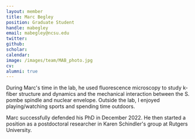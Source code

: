 ```yaml
---
layout: member
title: Marc Begley
position: Graduate Student
handle: mabegley
email: mabegley@ncsu.edu
twitter:
github:
scholar:
calendar:
image: /images/team/MAB_photo.jpg
cv:
alumni: true
---
```


During Marc's time in the lab, he used fluorescence microscopy to study k-fiber structure and dynamics and the mechanical interaction between the S. pombe spindle and nuclear envelope. Outside the lab, I enjoyed playing/watching sports and spending time outdoors.

Marc successfully defended his PhD in December 2022. He then started a position as a postdoctoral researcher in Karen Schindler's group at Rutgers University.
